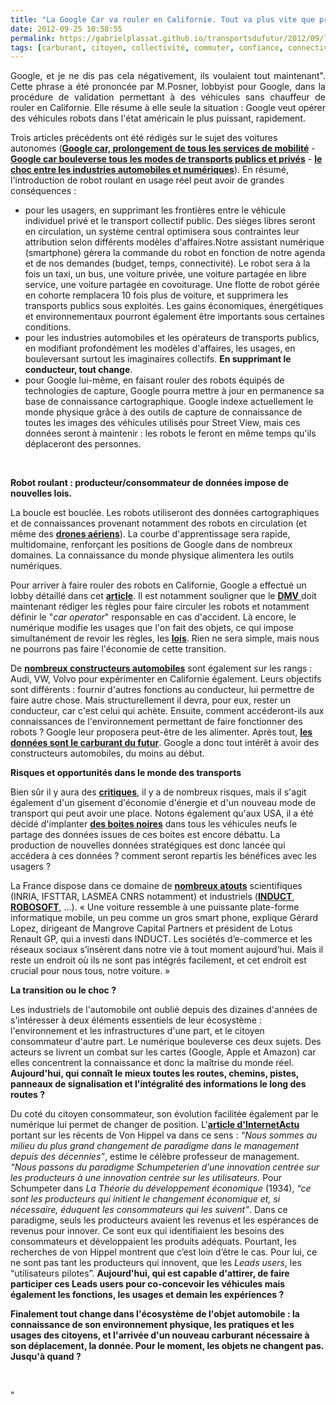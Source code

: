 ```yaml
---
title: "La Google Car va rouler en Californie. Tout va plus vite que prévu. Le point de basculement se rapproche."
date: 2012-09-25 10:58:55
permalink: https://gabrielplassat.github.io/transportsdufutur/2012/09/la-google-car-va-rouler-en-californie-tout-va-plus-vite-que-prevu-le-point-de-basculement-se-rapproc.html
tags: [carburant, citoyen, collectivité, commuter, confiance, connectivité, cybercar, donnée data, Efficacité énergétique, Infrastructure, innovation, internet des objets, ITS, multimodes, partage de données, partage de la voirie, Service de mobilité, véhicule propre]
---
```


<p style="text-align: justify">Google, et je ne dis pas cela négativement, ils voulaient tout maintenant". Cette phrase a été prononcée par M.Posner, lobbyist pour Google, dans la procédure de validation permettant à des véhicules sans chauffeur de rouler en Californie. Elle résume à elle seule la situation : Google veut opérer des véhicules robots dans l'état américain le plus puissant, rapidement.</p> <p style=""text-align: justify"">Trois articles précédents ont été rédigés sur le sujet des voitures autonomes (<a href="https://gabrielplassat.github.io/transportsdufutur/2012/04/nos-systemes-de-transport-et-la-revolution-numerique-pourquoi-cela-va-tout-changer.html"" target=""_blank""><strong>Google car, prolongement de tous les services de mobilité</strong></a> - <a href="https://gabrielplassat.github.io/transportsdufutur/2012/06/en-supprimant-le-conducteur-la-voiture-autonome-change-profondement-le-secteur-des-mobilites.html"" target=""_blank""><strong>Google car bouleverse tous les modes de transports publics et privés</strong></a> - <a href="https://gabrielplassat.github.io/transportsdufutur/2012/09/lindustrie-automobile-a-choisi-de-concevoir-developper-et-commercialiser-des-produits-qui-sadaptent-a-tous-les-territoires.html"" target=""_blank""><strong>le choc entre les industries automobiles et numériques</strong></a>). En résumé, l'introduction de robot roulant en usage réel peut avoir de grandes conséquences : </p>   <!--more-->  <ul> <li>pour les usagers, en supprimant les frontières entre le véhicule individuel privé et le transport collectif public. Des sièges libres seront en circulation, un système central optimisera sous contraintes leur attribution selon différents modèles d'affaires.Notre assistant numérique (smartphone) gèrera la commande du robot en fonction de notre agenda et de nos demandes (budget, temps, connectivité). Le robot sera à la fois un taxi, un bus, une voiture privée, une voiture partagée en libre service, une voiture partagée en covoiturage. Une flotte de robot gérée en cohorte remplacera 10 fois plus de voiture, et supprimera les transports publics sous exploités. Les gains économiques, énergétiques et environnementaux pourront également être importants sous certaines conditions.</li> <li>pour les industries automobiles et les opérateurs de transports publics, en modifiant profondément les modèles d'affaires, les usages, en bouleversant surtout les imaginaires collectifs. <strong>En supprimant le conducteur, tout change</strong>.</li> <li>pour Google lui-même, en faisant rouler des robots équipés de technologies de capture, Google pourra mettre à jour en permanence sa base de connaissance cartographique. Google indexe actuellement le monde physique grâce à des outils de capture de connaissance de toutes les images des véhicules utilisés pour Street View, mais ces données seront à maintenir : les robots le feront en même temps qu'ils déplaceront des personnes. </li> </ul> <p style=""text-align: justify""> </p> <p style=""text-align: justify""><strong>Robot roulant : producteur/consommateur de données impose de nouvelles lois.</strong></p> <p style=""text-align: justify"">La boucle est bouclée. Les robots utiliseront des données cartographiques et de connaissances provenant notamment des robots en circulation (et même des <a href="https://gabrielplassat.github.io/transportsdufutur/2012/06/les-drones-aeriens-arrivent.html"" target=""_blank""><strong>drones aériens</strong></a>). La courbe d'apprentissage sera rapide, multidomaine, renforçant les positions de Google dans de nombreux domaines. La connaissance du monde physique alimentera les outils numériques.</p> <p style=""text-align: justify"">Pour arriver à faire rouler des robots en Californie, Google a effectué un lobby détaillé dans cet <a href=""http://www.baycitizen.org/transportation/story/google-car-zooms-toward-legal-status/?utm_source=BayCitizen&utm_medium=social_media&utm_campaign=twitter"" target=""_blank""><strong>article</strong></a>. Il est notamment souligner que le <a href=""http://www.dmv.ca.gov/portal/home/dmv.htm"" target=""_blank""><strong>DMV</strong> </a>doit maintenant rédiger les règles pour faire circuler les robots et notamment définir le "<em>car operator</em>" responsable en cas d'accident. Là encore, le numérique modifie les usages que l'on fait des objets, ce qui impose simultanément de revoir les règles, les <a href=""http://fr.wikipedia.org/wiki/Trois_lois_de_la_robotique"" target=""_blank""><strong>lois</strong></a>. Rien ne sera simple, mais nous ne pourrons pas faire l'économie de cette transition.</p> <p style=""text-align: justify"">De <a href=""http://en.wikipedia.org/wiki/Autonomous_car"" target=""_blank""><strong>nombreux constructeurs automobiles</strong></a> sont également sur les rangs : Audi, VW, Volvo pour expérimenter en Californie également. Leurs objectifs sont différents : fournir d'autres fonctions au conducteur, lui permettre de faire autre chose. Mais structurellement il devra, pour eux, rester un conducteur, car c'est celui qui achète. Ensuite, comment accéderont-ils aux connaissances de l'environnement permettant de faire fonctionner des robots ? Google leur proposera peut-être de les alimenter. Après tout, <a href=""http://www.mediafuturist.com/data-is-the-new-oil/"" target=""_blank""><strong>les données sont le carburant du futur</strong></a>. Google a donc tout intérêt à avoir des constructeurs automobiles, du moins au début. </p> <p style=""text-align: justify""><strong>Risques et opportunités dans le monde des transports</strong></p> <p style=""text-align: justify"">Bien sûr il y aura des <a href=""http://owni.fr/2012/09/17/frein-a-main-sur-la-voiture-sans-pilote-driverless-car-google/"" target=""_blank""><strong>critiques</strong></a>, il y a de nombreux risques, mais il s'agit également d'un gisement d'économie d'énergie et d'un nouveau mode de transport qui peut avoir une place. Notons également qu'aux USA, il a été décidé d'implanter <a href="https://gabrielplassat.github.io/transportsdufutur/2012/05/les-boites-noires-dans-les-voitures-americaines-projetent-une-nouvelle-fois-les-usa-aux-avant-postes.html"" target=""_blank""><strong>des boites noires</strong></a> dans tous les véhicules neufs le partage des données issues de ces boites est encore débattu. La production de nouvelles données stratégiques est donc lancée qui accédera à ces données ? comment seront repartis les bénéfices avec les usagers ? </p> <p style=""text-align: justify"">La France dispose dans ce domaine de <a href=""http://www.usinenouvelle.com/article/le-secteur-de-la-robotique-en-france-a-un-grand-potentiel.N165829"" target=""_blank""><strong>nombreux atouts</strong></a> scientifiques (INRIA, IFSTTAR, LASMEA CNRS notamment) et industriels (<a href=""http://induct-technology.com/"" target=""_blank""><strong>INDUCT</strong></a>, <a href=""http://www.robosoft.com/eng/"" target=""_blank""><strong>ROBOSOFT</strong></a>, ...). « Une voiture ressemble à une puissante plate-forme informatique mobile, un peu comme un gros smart phone, explique Gérard Lopez, dirigeant de Mangrove Capital Partners et président de Lotus Renault GP, qui a investi dans INDUCT. Les sociétés d’e-commerce et les réseaux sociaux s’insèrent dans notre vie à tout moment aujourd’hui. Mais il reste un endroit où ils ne sont pas intégrés facilement, et cet endroit est crucial pour nous tous, notre voiture. »</p> <p style=""text-align: justify""><strong>La transition ou le choc ?</strong></p> <p style=""text-align: justify"">Les industriels de l'automobile ont oublié depuis des dizaines d'années de s'intéresser à deux éléments essentiels de leur écosystème : l'environnement et les infrastructures d'une part, et le citoyen consommateur d'autre part. Le numérique bouleverse ces deux sujets. Des acteurs se livrent un combat sur les cartes (Google, Apple et Amazon) car elles concentrent la connaissance et donc la maîtrise du monde réel. <strong>Aujourd'hui, qui connaît le mieux toutes les routes, chemins, pistes, panneaux de signalisation et l'intégralité des informations le long des routes ?</strong> </p> <p style=""text-align: justify"">Du coté du citoyen consommateur, son évolution facilitée également par le numérique lui permet de changer de position. L'<a href=""http://www.internetactu.net/2012/06/28/von-hippel-le-paradigme-de-linnovation-par-lutilisateur/?utm_source=feedburner&utm_medium=feed&utm_campaign=Feed%3A+internetactu%2FbcmJ+%28InternetActu.net%29&utm_content=Netvibes"" target=""_blank""><strong>article d'InternetActu</strong></a> portant sur les récents de Von Hippel va dans ce sens :<em> “Nous sommes au milieu du plus grand changement de paradigme dans le management depuis des décennies”</em>, estime le célèbre professeur de management. <em>“Nous passons du paradigme Schumpeterien d’une innovation centrée sur les producteurs à une innovation centrée sur les utilisateurs.</em> Pour Schumpeter dans <em>La Théorie du développement économique</em> (1934), <em>“ce sont les producteurs qui initient le changement économique et, si nécessaire, éduquent les consommateurs qui les suivent”</em>. Dans ce paradigme, seuls les producteurs avaient les revenus et les espérances de revenus pour innover. Ce sont eux qui identifiaient les besoins des consommateurs et développaient les produits adéquats. Pourtant, les recherches de von Hippel montrent que c’est loin d’être le cas. Pour lui, ce ne sont pas tant les producteurs qui innovent, que les <em>Leads users</em>, les “utilisateurs pilotes”. <strong>Aujourd'hui, qui est capable d'attirer, de faire participer ces Leads users pour co-concevoir les véhicules mais également les fonctions, les usages et demain les expériences ? </strong></p> <p style=""text-align: justify""><strong>Finalement tout change dans l'écosystème de l'objet automobile : la connaissance de son environnement physique, les pratiques et les usages des citoyens, et l'arrivée d'un nouveau carburant nécessaire à son déplacement, la donnée. Pour le moment, les objets ne changent pas. Jusqu'à quand ?<br /></strong></p> <p> </p>"
